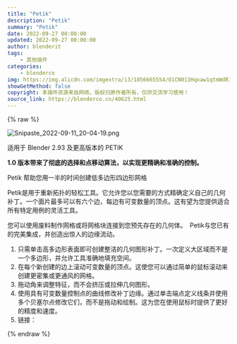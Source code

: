 ```yaml
---
title: "Petik"
description: "Petik"
summary: "Petik"
date: 2022-09-27 00:00:00
updated: 2022-09-27 00:00:00
author: blenderit
tags: 
    - 其他插件
categories:
    - blenderco
img: https://img.alicdn.com/imgextra/i3/1856665554/O1CN013Hqxaw1qtmWdRIUqD_!!1856665554.png
showGetMethod: false
copyright: 本插件资源来自网络，版权归原作者所有，仅供交流学习使用！
source_link: https://blenderco.cn/40625.html
---
```


{% raw %}
<p><img src="https://img.alicdn.com/imgextra/i3/1856665554/O1CN013Hqxaw1qtmWdRIUqD_!!1856665554.png" alt="Snipaste_2022-09-11_20-04-19.png"></p><p>适用于 Blender 2.93 及更高版本的 PETIK</p><p><b>1.0 版本带来了彻底的选择和点移动算法，以实现更精确和准确的控制。</b></p><p>Petik 帮助您用一半的时间创建低多边形四边形网格</p><p>Petik是用于重新拓扑的轻松工具。它允许您以您需要的方式精确定义自己的几何补丁。一个面片最多可以有六个边，每边有可变数量的顶点。这有望为您提供适合所有特定用例的灵活工具。</p><p>您可以使用废料制作网格或将网格块连接到您预先存在的几何体。  Petik与您已有的完美集成，并创造出惊人的边缘流动。</p><ol>
<li>只需单击高多边形表面即可创建整洁的几何图形补丁。一次定义大区域而不是一个多边形，并允许工具准确地填充空间。</li>
<li>在每个新创建的边上滚动可变数量的顶点。这使您可以通过简单的鼠标滚动来创建更密集或更通风的网格。</li>
<li>拖动角来调整特征，而不会挤压或拉伸几何图形。</li>
<li>使用具有可变数量控制点的曲线修改补丁边缘。通过单击端点定义线条并使用多个贝塞尔点修改它们，而不是拖动和绘制。这为您在使用鼠标时提供了更好的精度和速度。</li>
<li>链接：</li>
</ol>
<div style="display: none">blenderco</div>
{% endraw %}